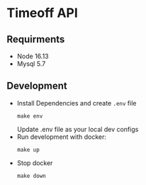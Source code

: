 # Timeoff API
## Requirments
- Node 16.13
- Mysql 5.7
## Development
- Install Dependencies and create `.env` file
    ```
    make env
    ```
    Update .env file as your local dev configs
- Run development with docker:
    ```
    make up
    ```
- Stop docker
    ```
    make down
    ```